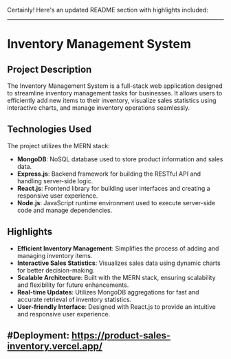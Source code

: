 Certainly! Here's an updated README section with highlights included:

---

# Inventory Management System

## Project Description

The Inventory Management System is a full-stack web application designed to streamline inventory management tasks for businesses. It allows users to efficiently add new items to their inventory, visualize sales statistics using interactive charts, and manage inventory operations seamlessly.


## Technologies Used

The project utilizes the MERN stack:

- **MongoDB**: NoSQL database used to store product information and sales data.
- **Express.js**: Backend framework for building the RESTful API and handling server-side logic.
- **React.js**: Frontend library for building user interfaces and creating a responsive user experience.
- **Node.js**: JavaScript runtime environment used to execute server-side code and manage dependencies.

## Highlights

- **Efficient Inventory Management**: Simplifies the process of adding and managing inventory items.
- **Interactive Sales Statistics**: Visualizes sales data using dynamic charts for better decision-making.
- **Scalable Architecture**: Built with the MERN stack, ensuring scalability and flexibility for future enhancements.
- **Real-time Updates**: Utilizes MongoDB aggregations for fast and accurate retrieval of inventory statistics.
- **User-friendly Interface**: Designed with React.js to provide an intuitive and responsive user experience.

#Deployment: https://product-sales-inventory.vercel.app/
---
